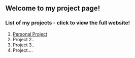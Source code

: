 ## Welcome to my project page!

### List of my projects - click to view the full website!

1. [Personal Project](https://personalproject.zfriesen19.repl.co/index.html)
2. Project 2..
3. Project 3..
4. Project....





